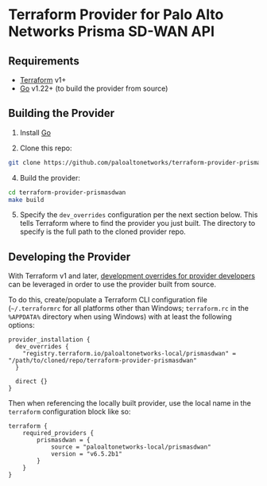 Terraform Provider for Palo Alto Networks Prisma SD-WAN API
===========================================================


Requirements
------------

- [Terraform](https://www.terraform.io/downloads.html) v1+
- [Go](https://go.dev) v1.22+ (to build the provider from source)


Building the Provider
---------------------

1. Install [Go](https://go.dev/dl)

2. Clone this repo:

```sh
git clone https://github.com/paloaltonetworks/terraform-provider-prismasdwan
```

4. Build the provider:

```sh
cd terraform-provider-prismasdwan
make build
```

5. Specify the `dev_overrides` configuration per the next section below. This tells Terraform where to find the provider you just built. The directory to specify is the full path to the cloned provider repo.


Developing the Provider
-----------------------

With Terraform v1 and later, [development overrides for provider developers](https://www.terraform.io/docs/cli/config/config-file.html#development-overrides-for-provider-developers) can be leveraged in order to use the provider built from source.

To do this, create/populate a Terraform CLI configuration file (`~/.terraformrc` for all platforms other than Windows; `terraform.rc` in the `%APPDATA%` directory when using Windows) with at least the following options:

```hcl
provider_installation {
  dev_overrides {
    "registry.terraform.io/paloaltonetworks-local/prismasdwan" = "/path/to/cloned/repo/terraform-provider-prismasdwan"
  }

  direct {}
}
```

Then when referencing the locally built provider, use the local name in the `terraform` configuration block like so:

```hcl
terraform {
    required_providers {
        prismasdwan = {
            source = "paloaltonetworks-local/prismasdwan"
            version = "v6.5.2b1"
        }
    }
}
```
